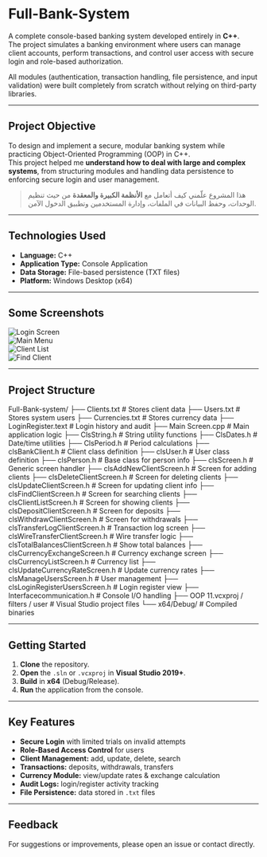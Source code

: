 # Full-Bank-System

A complete console-based banking system developed entirely in **C++**.  
The project simulates a banking environment where users can manage client accounts, perform transactions, and control user access with secure login and role-based authorization.

All modules (authentication, transaction handling, file persistence, and input validation) were built completely from scratch without relying on third-party libraries.

---

## Project Objective
To design and implement a secure, modular banking system while practicing Object-Oriented Programming (OOP) in C++.  
This project helped me **understand how to deal with large and complex systems**, from structuring modules and handling data persistence to enforcing secure login and user management.

>هذا المشروع علّمني كيف أتعامل مع **الأنظمة الكبيرة والمعقدة** من حيث تنظيم الوحدات، وحفظ البيانات في الملفات، وإدارة المستخدمين وتطبيق الدخول الآمن.

---

## Technologies Used
- **Language:** C++  
- **Application Type:** Console Application  
- **Data Storage:** File-based persistence (TXT files)  
- **Platform:** Windows Desktop (x64)

---

## Some Screenshots

![Login Screen](screenshots/login.png)  
![Main Menu](screenshots/main_menu.png)  
![Client List](screenshots/client_list.png)  
![Find Client](screenshots/find_client.png)

---

## Project Structure
Full-Bank-system/
├── Clients.txt # Stores client data
├── Users.txt # Stores system users
├── Currencies.txt # Stores currency data
├── LoginRegister.text # Login history and audit
├── Main Screen.cpp # Main application logic
├── ClsString.h # String utility functions
├── ClsDates.h # Date/time utilities
├── ClsPeriod.h # Period calculations
├── clsBankClient.h # Client class definition
├── clsUser.h # User class definition
├── clsPerson.h # Base class for person info
├── clsScreen.h # Generic screen handler
├── clsAddNewClientScreen.h # Screen for adding clients
├── clsDeleteClientScreen.h # Screen for deleting clients
├── clsUpdateClientScreen.h # Screen for updating client info
├── clsFindClientScreen.h # Screen for searching clients
├── clsClientListScreen.h # Screen for showing clients
├── clsDepositClientScreen.h # Screen for deposits
├── clsWithdrawClientScreen.h # Screen for withdrawals
├── clsTransferLogClientScreen.h # Transaction log screen
├── clsWireTransferClientScreen.h # Wire transfer logic
├── clsTotalBalancesClientScreen.h # Show total balances
├── clsCurrencyExchangeScreen.h # Currency exchange screen
├── clsCurrencyListScreen.h # Currency list
├── clsUpdateCurrencyRateScreen.h # Update currency rates
├── clsManageUsersScreen.h # User management
├── clsLoginRegisterUsersScreen.h # Login register view
├── Interfacecommunication.h # Console I/O handling
├── OOP 11.vcxproj / filters / user # Visual Studio project files
└── x64/Debug/ # Compiled binaries

---

## Getting Started
1. **Clone** the repository.  
2. **Open** the `.sln` or `.vcxproj` in **Visual Studio 2019+**.  
3. **Build** in **x64** (Debug/Release).  
4. **Run** the application from the console.

---

## Key Features
- **Secure Login** with limited trials on invalid attempts  
- **Role-Based Access Control** for users  
- **Client Management:** add, update, delete, search  
- **Transactions:** deposits, withdrawals, transfers  
- **Currency Module:** view/update rates & exchange calculation  
- **Audit Logs:** login/register activity tracking  
- **File Persistence:** data stored in `.txt` files

---

## Feedback
For suggestions or improvements, please open an issue or contact directly.
